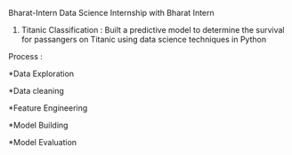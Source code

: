 Bharat-Intern Data Science Internship with Bharat Intern

1. Titanic Classification :
Built a predictive model to determine the survival for passangers on Titanic using data science techniques in Python

Process :

*Data Exploration

*Data cleaning

*Feature Engineering

*Model Building

*Model Evaluation
